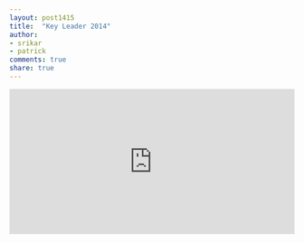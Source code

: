 ```yaml
---
layout: post1415
title:  "Key Leader 2014"
author:
- srikar
- patrick
comments: true
share: true
---
```


<div style='position: relative; padding-bottom: 51%; height: 0; overflow: hidden;'><iframe id='iframe' src='http://flickrit.com/slideshowholder.php?height=50&size=big&count=100&setId=72157649924768709&counter=true&thumbnails=1&transition=0&layoutType=responsive&sort=0' scrolling='no' frameborder='0'style='width:100%; height:100%; position: absolute; top:0; left:0;' ></iframe></div>
